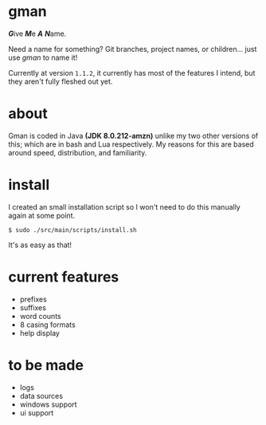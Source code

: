 # gman

***G***ive ***M***e ***A*** ***N***ame.

Need a name for something? Git branches, project names, or children... just use *gman* to name it!

Currently at version `1.1.2`, it currently has most of the features I intend, but they aren't fully fleshed out yet.


# about

Gman is coded in Java **(JDK 8.0.212-amzn)** unlike my two other versions of this; which are in bash and Lua respectively.
My reasons for this are based around speed, distribution, and familiarity.


# install

I created an small installation script so I won't need to do this manually again at some point. 

`$ sudo ./src/main/scripts/install.sh`

It's as easy as that!


# current features

 - prefixes
 - suffixes
 - word counts
 - 8 casing formats
 - help display


# to be made

 - logs
 - data sources
 - windows support
 - ui support
 
